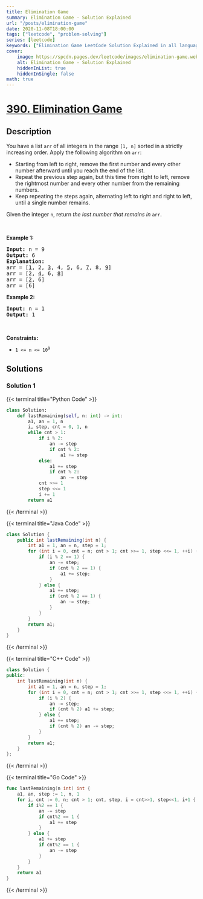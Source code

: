 ```yaml
---
title: Elimination Game
summary: Elimination Game - Solution Explained
url: "/posts/elimination-game"
date: 2020-11-08T18:00:00
tags: ["leetcode", "problem-solving"]
series: [leetcode]
keywords: ["Elimination Game LeetCode Solution Explained in all languages", "390", "leetcode question 390", "Elimination Game", "LeetCode", "leetcode solution in Python3 C++ Java Go PHP Ruby Swift TypeScript Rust C# JavaScript C", "GeeksforGeeks", "InterviewBit", "Coding Ninjas", "HackerRank", "HackerEarth", "CodeChef", "TopCoder", "AlgoExpert", "freeCodeCamp", "Codeforces", "GitHub", "AtCoder", "Samir Paul"]
cover:
    image: https://spcdn.pages.dev/leetcode/images/elimination-game.webp
    alt: Elimination Game - Solution Explained
    hiddenInList: true
    hiddenInSingle: false
math: true
---
```



# [390. Elimination Game](https://leetcode.com/problems/elimination-game)


## Description

<p>You have a list <code>arr</code> of all integers in the range <code>[1, n]</code> sorted in a strictly increasing order. Apply the following algorithm on <code>arr</code>:</p>

<ul>
	<li>Starting from left to right, remove the first number and every other number afterward until you reach the end of the list.</li>
	<li>Repeat the previous step again, but this time from right to left, remove the rightmost number and every other number from the remaining numbers.</li>
	<li>Keep repeating the steps again, alternating left to right and right to left, until a single number remains.</li>
</ul>

<p>Given the integer <code>n</code>, return <em>the last number that remains in</em> <code>arr</code>.</p>

<p>&nbsp;</p>
<p><strong class="example">Example 1:</strong></p>

<pre>
<strong>Input:</strong> n = 9
<strong>Output:</strong> 6
<strong>Explanation:</strong>
arr = [<u>1</u>, 2, <u>3</u>, 4, <u>5</u>, 6, <u>7</u>, 8, <u>9</u>]
arr = [2, <u>4</u>, 6, <u>8</u>]
arr = [<u>2</u>, 6]
arr = [6]
</pre>

<p><strong class="example">Example 2:</strong></p>

<pre>
<strong>Input:</strong> n = 1
<strong>Output:</strong> 1
</pre>

<p>&nbsp;</p>
<p><strong>Constraints:</strong></p>

<ul>
	<li><code>1 &lt;= n &lt;= 10<sup>9</sup></code></li>
</ul>

## Solutions

### Solution 1

<!-- tabs:start -->

{{< terminal title="Python Code" >}}
```python
class Solution:
    def lastRemaining(self, n: int) -> int:
        a1, an = 1, n
        i, step, cnt = 0, 1, n
        while cnt > 1:
            if i % 2:
                an -= step
                if cnt % 2:
                    a1 += step
            else:
                a1 += step
                if cnt % 2:
                    an -= step
            cnt >>= 1
            step <<= 1
            i += 1
        return a1
```
{{< /terminal >}}

{{< terminal title="Java Code" >}}
```java
class Solution {
    public int lastRemaining(int n) {
        int a1 = 1, an = n, step = 1;
        for (int i = 0, cnt = n; cnt > 1; cnt >>= 1, step <<= 1, ++i) {
            if (i % 2 == 1) {
                an -= step;
                if (cnt % 2 == 1) {
                    a1 += step;
                }
            } else {
                a1 += step;
                if (cnt % 2 == 1) {
                    an -= step;
                }
            }
        }
        return a1;
    }
}
```
{{< /terminal >}}

{{< terminal title="C++ Code" >}}
```cpp
class Solution {
public:
    int lastRemaining(int n) {
        int a1 = 1, an = n, step = 1;
        for (int i = 0, cnt = n; cnt > 1; cnt >>= 1, step <<= 1, ++i) {
            if (i % 2) {
                an -= step;
                if (cnt % 2) a1 += step;
            } else {
                a1 += step;
                if (cnt % 2) an -= step;
            }
        }
        return a1;
    }
};
```
{{< /terminal >}}

{{< terminal title="Go Code" >}}
```go
func lastRemaining(n int) int {
	a1, an, step := 1, n, 1
	for i, cnt := 0, n; cnt > 1; cnt, step, i = cnt>>1, step<<1, i+1 {
		if i%2 == 1 {
			an -= step
			if cnt%2 == 1 {
				a1 += step
			}
		} else {
			a1 += step
			if cnt%2 == 1 {
				an -= step
			}
		}
	}
	return a1
}
```
{{< /terminal >}}

<!-- tabs:end -->

<!-- end -->
